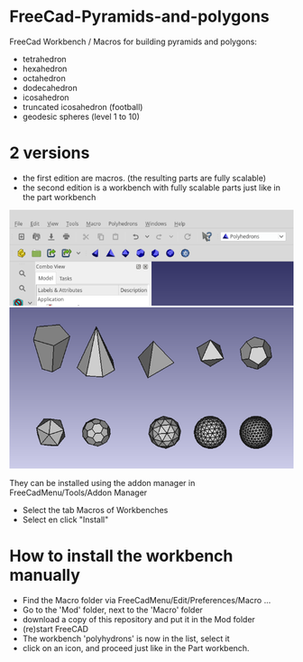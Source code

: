 # FreeCad-Pyramids-and-polygons
FreeCad Workbench / Macros for building pyramids 
and polygons:
- tetrahedron
- hexahedron
- octahedron
- dodecahedron
- icosahedron
- truncated icosahedron (football)
- geodesic spheres (level 1 to 10)


# 2 versions
 - the first edition are macros. (the resulting parts are fully scalable)
 - the second edition is a workbench with fully scalable parts just like in the part workbench

<img src="workbench.png">

<img src="polyhedrons.png">


They can be installed using the addon manager in FreeCadMenu/Tools/Addon Manager
- Select the tab Macros of Workbenches 
- Select en click "Install"


# How to install the workbench manually
- Find the Macro folder via FreeCadMenu/Edit/Preferences/Macro ...
- Go to the 'Mod' folder, next to the 'Macro' folder
- download a copy of this repository and put it in the Mod folder
- (re)start FreeCAD
- The workbench 'polyhydrons' is now in the list, select it
- click on an icon, and proceed just like in the Part workbench.

